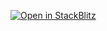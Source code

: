 [![Open in StackBlitz](https://developer.stackblitz.com/img/open_in_stackblitz.svg)](https://stackblitz.com/fork/github/MasterMoritz/angular-certification-nba/tree/stackblitzcdn)

